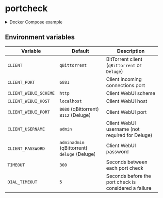 # portcheck

<details>
  <summary>Docker Compose example</summary>

```yaml
version: "3"

services:
  portcheck:
    depends_on:
      - deluge
    environment:
      - CLIENT=Deluge
    image: eiqnepm/portcheck:dev
    network_mode: service:gluetun
    restart: unless-stopped

  gluetun:
    cap_add:
      - NET_ADMIN
    devices:
      - /dev/net/tun:/dev/net/tun
    environment:
      - VPN_SERVICE_PROVIDER=mullvad
      - VPN_TYPE=wireguard
      - WIREGUARD_PRIVATE_KEY=👀
      - WIREGUARD_ADDRESSES=👀
      - SERVER_CITIES=Amsterdam
      - OWNED_ONLY=yes
      - FIREWALL_VPN_INPUT_PORTS=6881
    image: qmcgaw/gluetun
    ports:
      - 8112:8112 # Deluge
    restart: unless-stopped
    volumes:
      - ./gluetun:/gluetun

  deluge:
    environment:
      - DELUGE_LOGLEVEL=error
      - PGID=1000
      - PUID=1000
      - TZ=Etc/UTC
    image: lscr.io/linuxserver/deluge
    network_mode: service:gluetun
    restart: unless-stopped
    volumes:
      - ./deluge/config:/config
      - ./deluge/downloads:/downloads
```

</details>

## Environment variables

| Variable              | Default                                      | Description                                           |
| --------------------- | -------------------------------------------- | ----------------------------------------------------- |
| `CLIENT`              | `qBittorrent`                                | BitTorrent client (`qBittorrent` or `Deluge`)         |
| `CLIENT_PORT`         | `6881`                                       | Client incoming connections port                      |
| `CLIENT_WEBUI_SCHEME` | `http`                                       | Client WebUI scheme                                   |
| `CLIENT_WEBUI_HOST`   | `localhost`                                  | Client WebUI host                                     |
| `CLIENT_WEBUI_PORT`   | `8080` (qBittorrent) `8112` (Deluge)         | Client WebUI port                                     |
| `CLIENT_USERNAME`     | `admin`                                      | Client WebUI username (not required for Deluge)       |
| `CLIENT_PASSWORD`     | `adminadmin` (qBittorrent) `deluge` (Deluge) | Client WebUI password                                 |
| `TIMEOUT`             | `300`                                        | Seconds between each port check                       |
| `DIAL_TIMEOUT`        | `5`                                          | Seconds before the port check is considered a failure |
